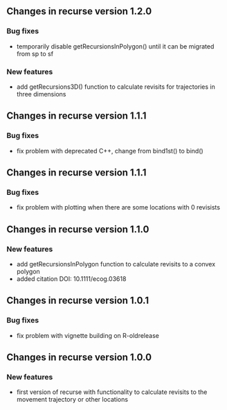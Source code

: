 ## Changes in recurse version 1.2.0
### Bug fixes
- temporarily disable getRecursionsInPolygon() until it can be migrated from sp to sf

### New features
- add getRecursions3D() function to calculate revisits for trajectories in three dimensions

## Changes in recurse version 1.1.1
### Bug fixes
- fix problem with deprecated C++, change from bind1st() to bind()

## Changes in recurse version 1.1.1
### Bug fixes
- fix problem with plotting when there are some locations with 0 revisists

## Changes in recurse version 1.1.0

### New features
- add getRecursionsInPolygon function to calculate revisits to a convex polygon
- added citation DOI: 10.1111/ecog.03618

## Changes in recurse version 1.0.1

### Bug fixes
- fix problem with vignette building on R-oldrelease

## Changes in recurse version 1.0.0

### New features
- first version of recurse with functionality to calculate revisits to the movement trajectory or other locations
